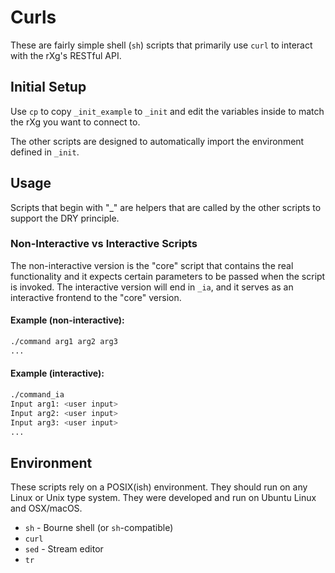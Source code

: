 # Curls

These are fairly simple shell (`sh`) scripts that primarily use `curl` to interact with the rXg's RESTful API.

## Initial Setup

Use `cp` to copy `_init_example` to `_init` and edit the variables inside to match the rXg you want to connect to.

The other scripts are designed to automatically import the environment defined in `_init`.

## Usage

Scripts that begin with "\_" are helpers that are called by the other scripts to support the DRY principle.

### Non-Interactive vs Interactive Scripts

The non-interactive version is the "core" script that contains the real functionality and it expects certain parameters to be passed when the script is invoked. The interactive version will end in `_ia`, and it serves as an interactive frontend to the "core" version.

#### Example (non-interactive):

```sh
./command arg1 arg2 arg3
...
```

#### Example (interactive):

```sh
./command_ia
Input arg1: <user input>
Input arg2: <user input>
Input arg3: <user input>
...
```

## Environment

These scripts rely on a POSIX(ish) environment. They should run on any Linux or Unix type system. They were developed and run on Ubuntu Linux and OSX/macOS.

- `sh` - Bourne shell (or `sh`-compatible)
- `curl`
- `sed` - Stream editor
- `tr`
